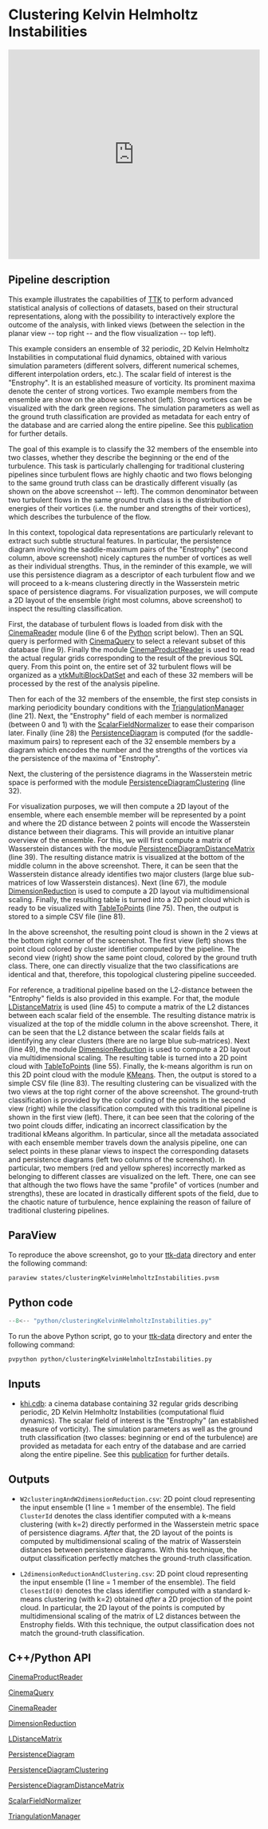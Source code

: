 # Clustering Kelvin Helmholtz Instabilities

<iframe width="100%" height="420"
src="https://www.youtube.com/embed/EROXnZ5MuU0" frameborder="0"
allowfullscreen></iframe>

## Pipeline description
This example illustrates the capabilities of 
[TTK](https://topology-tool-kit.github.io/) to perform advanced statistical 
analysis of collections of datasets, based on their structural representations, 
along with the possibility to interactively explore the outcome of the analysis, 
with linked views (between the selection in the planar view -- top right -- and 
the flow visualization -- top left).

This example considers an ensemble of 32 periodic, 2D Kelvin Helmholtz 
Instabilities in computational fluid dynamics, obtained with various simulation 
parameters (different solvers, different numerical schemes, different 
interpolation orders, etc.). 
The scalar field of interest is the "Enstrophy". It is an established measure 
of vorticity. Its prominent maxima denote the center of strong vortices.
Two example members from 
the ensemble are show on the above screenshot (left). Strong vortices can be 
visualized with the dark green regions.
The simulation parameters as well as the ground truth classification are 
provided as metadata for each entry of the database and are carried along the 
entire pipeline.
See this [publication](https://arxiv.org/abs/2207.14080) for 
further details.

The goal of this example is to classify the 32 members of the ensemble into two 
classes, whether they 
describe
the beginning or the end of 
the turbulence. This task is particularly challenging for traditional 
clustering pipelines since turbulent flows are highly chaotic and two flows 
belonging to the same ground truth class can be drastically different visually 
(as shown on the above screenshot -- left). The common denominator between two 
turbulent flows in the same ground truth class is the distribution of energies 
of their vortices (i.e. the number and strengths of their vortices), which 
describes the turbulence of the flow.

In this context, topological data representations are particularly relevant to 
extract such subtle structural features. In particular, the persistence diagram 
involving the saddle-maximum pairs of the "Enstrophy" (second column, above 
screenshot) nicely captures the number of vortices as well as their individual 
strengths. Thus, in the reminder of this example, we will use this persistence 
diagram as a descriptor of each turbulent flow and we will proceed to a k-means 
clustering directly in the Wasserstein metric space of persistence diagrams. 
For visualization purposes, we will compute a 2D layout of the ensemble (right 
most columns, above screenshot) to inspect the resulting classification.

First, the database of turbulent flows is loaded from disk with the 
[CinemaReader](https://topology-tool-kit.github.io/doc/html/classttkCinemaReader.html)
module (line 6 of the [Python](#python-code) script below). Then an SQL 
query is performed with 
[CinemaQuery](https://topology-tool-kit.github.io/doc/html/classttkCinemaQuery.html)
to select a relevant subset of this database (line 9). Finally the module 
[CinemaProductReader](https://topology-tool-kit.github.io/doc/html/classttkCinemaProductReader.html)
is used to read the actual regular grids 
corresponding to the result of the previous SQL query. From this point on, the 
entire set of 32 turbulent flows will be organized as a 
[vtkMultiBlockDatSet](https://vtk.org/doc/nightly/html/classvtkMultiBlockDataSet.html)
and each of these 32 members will be processed by the rest of the 
analysis pipeline.

Then for each of the 32 members of the ensemble, the first step consists in 
marking periodicity boundary conditions with the 
[TriangulationManager](https://topology-tool-kit.github.io/doc/html/classttkTriangulationManager.html) 
(line 21). Next, the "Enstrophy" field of 
each member is normalized (between 0 and 1) with the 
[ScalarFieldNormalizer](https://topology-tool-kit.github.io/doc/html/classttkScalarFieldNormalizer.html)
to ease their comparison later. Finally 
(line 28) the 
[PersistenceDiagram](https://topology-tool-kit.github.io/doc/html/classttkPersistenceDiagram.html)
is computed (for the saddle-maximum pairs) to 
represent each of the 32 ensemble members by a diagram which encodes the number 
and the strengths of the vortices via the persistence of the maxima of 
"Enstrophy".

Next, the clustering of the persistence diagrams in the Wasserstein metric 
space is performed with the module 
[PersistenceDiagramClustering](https://topology-tool-kit.github.io/doc/html/classttkPersistenceDiagramClustering.html)
(line 32).

For visualization purposes, we will then compute a 2D layout of the ensemble, 
where each ensemble member will be represented by a point and where the 2D 
distance between 2 points will encode the Wasserstein distance between their 
diagrams. This will provide an intuitive planar overview of the ensemble.
For this, we will first compute a matrix of Wasserstein distances 
with the module 
[PersistenceDiagramDistanceMatrix](https://topology-tool-kit.github.io/doc/html/classttkPersistenceDiagramDistanceMatrix.html)
(line 39). The resulting 
distance matrix is visualized at the bottom of the middle column in the above 
screenshot. There, it can be seen that the Wasserstein distance already 
identifies two major clusters (large blue sub-matrices of low Wasserstein 
distances).
Next (line 67), 
the module 
[DimensionReduction](https://topology-tool-kit.github.io/doc/html/classttkDimensionReduction.html)
is used to compute a 2D layout via 
multidimensional scaling. Finally, the resulting table is turned into a 2D 
point cloud which is ready to be visualized with
[TableToPoints](https://kitware.github.io/paraview-docs/latest/python/paraview.simple.TableToPoints.html)
(line 75). Then, the output is stored to a simple 
CSV file (line 81).

In the above screenshot, the resulting point cloud is shown in the 2 views at  
the bottom right corner of the screenshot. The first view (left) shows the 
point cloud colored by cluster identifier computed by the pipeline. The second 
view (right) show the same point cloud, colored by the ground truth class. 
There, one can directly visualize that the two classifications are identical 
and that, therefore, this topological clustering pipeline succeeded.

For reference, a traditional pipeline based on the L2-distance between the 
"Entrophy" fields is also provided in this example.
For that, the module 
[LDistanceMatrix](https://topology-tool-kit.github.io/doc/html/classttkLDistanceMatrix.html)
is used (line 45) to compute a matrix of the L2 
distances between each scalar field of the ensemble. 
The resulting distance matrix is visualized at the top of the middle column 
in the above screenshot. There, it can be seen that the L2 distance between the 
scalar fields fails at identifying any clear clusters (there are no large blue 
sub-matrices).
Next (line 49), the module 
[DimensionReduction](https://topology-tool-kit.github.io/doc/html/classttkDimensionReduction.html)
is used to compute a 2D layout via 
multidimensional scaling. The resulting table is turned into a 2D point cloud 
with 
[TableToPoints](https://kitware.github.io/paraview-docs/latest/python/paraview.simple.TableToPoints.html)
(line 55). Finally, the k-means algorithm is run on 
this 2D point cloud with the module 
[KMeans](https://kitware.github.io/paraview-docs/latest/python/paraview.simple.KMeans.html).
Then, the output is stored to a simple 
CSV file (line 83).
The resulting clustering can be visualized with the two views at 
the top right corner of the above screenshot. The ground-truth classification 
is provided by the color coding of the points in the second view (right) while 
the classification computed with this traditional pipeline is shown in the 
first view (left). There, it can bee seen that the coloring of the two point 
clouds differ, indicating an incorrect classification by the traditional kMeans 
algorithm. In particular, since all the metadata associated with each ensemble 
member travels down the analysis pipeline, one can select points in these 
planar views to inspect the corresponding datasets and persistence diagrams 
(left two columns of the screenshot). In particular, two members (red and 
yellow spheres) incorrectly marked as belonging to different classes are 
visualized on the left. There, one can see that although the two flows have the 
same "profile" of vortices (number and strengths), these are located in 
drastically different spots of the field, due to the chaotic nature of 
turbulence, hence explaining the reason of failure of traditional 
clustering pipelines.


## ParaView
To reproduce the above screenshot, go to your [ttk-data](https://github.com/topology-tool-kit/ttk-data) directory and enter the following command:
``` bash
paraview states/clusteringKelvinHelmholtzInstabilities.pvsm 
```

## Python code

``` python  linenums="1"
--8<-- "python/clusteringKelvinHelmholtzInstabilities.py"
```

To run the above Python script, go to your [ttk-data](https://github.com/topology-tool-kit/ttk-data) directory and enter the following command:
``` bash
pvpython python/clusteringKelvinHelmholtzInstabilities.py
```


## Inputs
- [khi.cdb](https://github.com/topology-tool-kit/ttk-data/tree/dev/khi.cdb): a 
cinema database containing 32 regular grids describing periodic, 2D Kelvin 
Helmholtz Instabilities (computational fluid dynamics). 
The scalar field of interest is the "Enstrophy" (an established measure of 
vorticity).
The simulation parameters as well as the ground truth classification (two 
classes: beginning or end of the turbulence) are provided as metadata for each 
entry of the database and are carried along the entire pipeline.
See this [publication](https://arxiv.org/abs/2207.14080) for further details.

## Outputs
-  `W2clusteringAndW2dimensionReduction.csv`: 2D point cloud representing the 
input ensemble (1 line = 1 member of the ensemble). The field `ClusterId` 
denotes the class identifier computed with a k-means clustering (with 
k=2) directly performed in the Wasserstein metric space of persistence 
diagrams. *After* that, the 2D layout of the points is computed by 
multidimensional scaling of the matrix of Wasserstein distances between 
persistence diagrams. With this technique, the output classification perfectly 
matches the ground-truth classification.

-  `L2dimensionReductionAndClustering.csv`: 2D point cloud representing the 
input ensemble (1 line = 1 member of the ensemble). The field `ClosestId(0)` 
denotes the class identifier computed with a standard k-means clustering (with 
k=2) obtained *after* a 2D projection of the point cloud. In particular, 
the 2D layout of the points is computed by multidimensional scaling 
of the matrix of L2 distances between the Enstrophy fields. With this 
technique, the output classification does not match the ground-truth 
classification.

## C++/Python API
[CinemaProductReader](https://topology-tool-kit.github.io/doc/html/classttkCinemaProductReader.html)

[CinemaQuery](https://topology-tool-kit.github.io/doc/html/classttkCinemaQuery.html)

[CinemaReader](https://topology-tool-kit.github.io/doc/html/classttkCinemaReader.html)

[DimensionReduction](https://topology-tool-kit.github.io/doc/html/classttkDimensionReduction.html)

[LDistanceMatrix](https://topology-tool-kit.github.io/doc/html/classttkLDistanceMatrix.html)

[PersistenceDiagram](https://topology-tool-kit.github.io/doc/html/classttkPersistenceDiagram.html)

[PersistenceDiagramClustering](https://topology-tool-kit.github.io/doc/html/classttkPersistenceDiagramClustering.html)

[PersistenceDiagramDistanceMatrix](https://topology-tool-kit.github.io/doc/html/classttkPersistenceDiagramDistanceMatrix.html)

[ScalarFieldNormalizer](https://topology-tool-kit.github.io/doc/html/classttkScalarFieldNormalizer.html)

[TriangulationManager](https://topology-tool-kit.github.io/doc/html/classttkTriangulationManager.html)
